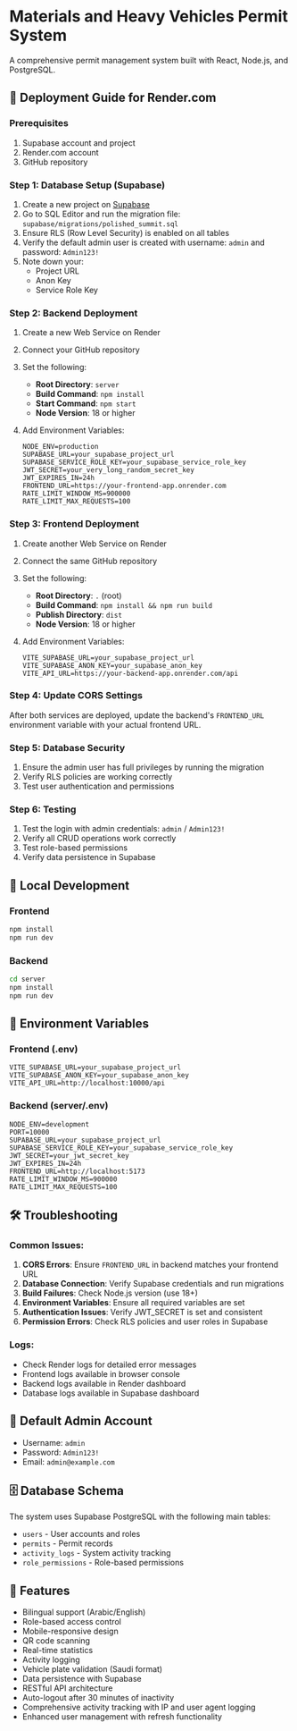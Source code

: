 # Materials and Heavy Vehicles Permit System

A comprehensive permit management system built with React, Node.js, and PostgreSQL.

## 🚀 Deployment Guide for Render.com

### Prerequisites
1. Supabase account and project
2. Render.com account
3. GitHub repository

### Step 1: Database Setup (Supabase)
1. Create a new project on [Supabase](https://supabase.com)
2. Go to SQL Editor and run the migration file: `supabase/migrations/polished_summit.sql`
3. Ensure RLS (Row Level Security) is enabled on all tables
4. Verify the default admin user is created with username: `admin` and password: `Admin123!`
3. Note down your:
   - Project URL
   - Anon Key
   - Service Role Key

### Step 2: Backend Deployment
1. Create a new Web Service on Render
2. Connect your GitHub repository
3. Set the following:
   - **Root Directory**: `server`
   - **Build Command**: `npm install`
   - **Start Command**: `npm start`
   - **Node Version**: 18 or higher

4. Add Environment Variables:
   ```
   NODE_ENV=production
   SUPABASE_URL=your_supabase_project_url
   SUPABASE_SERVICE_ROLE_KEY=your_supabase_service_role_key
   JWT_SECRET=your_very_long_random_secret_key
   JWT_EXPIRES_IN=24h
   FRONTEND_URL=https://your-frontend-app.onrender.com
   RATE_LIMIT_WINDOW_MS=900000
   RATE_LIMIT_MAX_REQUESTS=100
   ```

### Step 3: Frontend Deployment
1. Create another Web Service on Render
2. Connect the same GitHub repository
3. Set the following:
   - **Root Directory**: `.` (root)
   - **Build Command**: `npm install && npm run build`
   - **Publish Directory**: `dist`
   - **Node Version**: 18 or higher

4. Add Environment Variables:
   ```
   VITE_SUPABASE_URL=your_supabase_project_url
   VITE_SUPABASE_ANON_KEY=your_supabase_anon_key
   VITE_API_URL=https://your-backend-app.onrender.com/api
   ```

### Step 4: Update CORS Settings
After both services are deployed, update the backend's `FRONTEND_URL` environment variable with your actual frontend URL.

### Step 5: Database Security
1. Ensure the admin user has full privileges by running the migration
2. Verify RLS policies are working correctly
3. Test user authentication and permissions

### Step 6: Testing
1. Test the login with admin credentials: `admin` / `Admin123!`
2. Verify all CRUD operations work correctly
3. Test role-based permissions
4. Verify data persistence in Supabase

## 🔧 Local Development

### Frontend
```bash
npm install
npm run dev
```

### Backend
```bash
cd server
npm install
npm run dev
```

## 📝 Environment Variables

### Frontend (.env)
```
VITE_SUPABASE_URL=your_supabase_project_url
VITE_SUPABASE_ANON_KEY=your_supabase_anon_key
VITE_API_URL=http://localhost:10000/api
```

### Backend (server/.env)
```
NODE_ENV=development
PORT=10000
SUPABASE_URL=your_supabase_project_url
SUPABASE_SERVICE_ROLE_KEY=your_supabase_service_role_key
JWT_SECRET=your_jwt_secret_key
JWT_EXPIRES_IN=24h
FRONTEND_URL=http://localhost:5173
RATE_LIMIT_WINDOW_MS=900000
RATE_LIMIT_MAX_REQUESTS=100
```

## 🛠️ Troubleshooting

### Common Issues:
1. **CORS Errors**: Ensure `FRONTEND_URL` in backend matches your frontend URL
2. **Database Connection**: Verify Supabase credentials and run migrations
3. **Build Failures**: Check Node.js version (use 18+)
4. **Environment Variables**: Ensure all required variables are set
5. **Authentication Issues**: Verify JWT_SECRET is set and consistent
6. **Permission Errors**: Check RLS policies and user roles in Supabase

### Logs:
- Check Render logs for detailed error messages
- Frontend logs available in browser console
- Backend logs available in Render dashboard
- Database logs available in Supabase dashboard

## 🔐 Default Admin Account
- Username: `admin`
- Password: `Admin123!`
- Email: `admin@example.com`

## 🗄️ Database Schema
The system uses Supabase PostgreSQL with the following main tables:
- `users` - User accounts and roles
- `permits` - Permit records
- `activity_logs` - System activity tracking
- `role_permissions` - Role-based permissions

## 📱 Features
- Bilingual support (Arabic/English)
- Role-based access control
- Mobile-responsive design
- QR code scanning
- Real-time statistics
- Activity logging
- Vehicle plate validation (Saudi format)
- Data persistence with Supabase
- RESTful API architecture
- Auto-logout after 30 minutes of inactivity
- Comprehensive activity tracking with IP and user agent logging
- Enhanced user management with refresh functionality